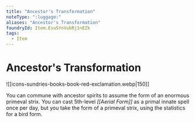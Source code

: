 ```yaml
---
title: "Ancestor's Transformation"
noteType: ":luggage:"
aliases: "Ancestor's Transformation"
foundryId: Item.EsuSYnVubRj1nEZk
tags:
  - Item
---
```


# Ancestor's Transformation
![[icons-sundries-books-book-red-exclamation.webp|150]]

You can commune with ancestor spirits to assume the form of an enormous primeval strix. You can cast 5th-level _[[Aerial Form]]_ as a primal innate spell once per day, but you take the form of a primeval strix, using the statistics for a bird form.
